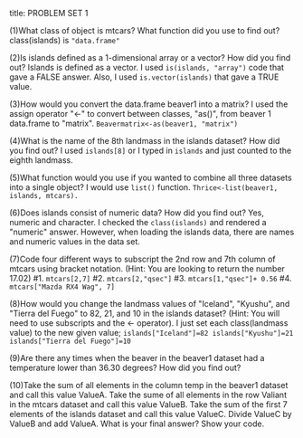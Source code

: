 title: PROBLEM SET 1

(1)What class of object is mtcars? What function did you use to find out? class(islands) is `"data.frame"`

(2)Is islands defined as a 1-dimensional array or a vector? How did you find out? Islands is defined as a vector. I used `is(islands, "array")` code that gave a FALSE answer. Also, I used `is.vector(islands)` that gave a TRUE value.

(3)How would you convert the data.frame beaver1 into a matrix? I used the assign operator "<-" to convert between classes, "as()", from beaver 1 data.frame to "matrix". `Beavermatrix<-as(beaver1, "matrix")`

(4)What is the name of the 8th landmass in the islands dataset? How did you find out? I used `islands[8]` or I typed in `islands` and just counted to the eighth landmass.

(5)What function would you use if you wanted to combine all three datasets into a single object? I would use `list()` function. `Thrice<-list(beaver1, islands, mtcars).`

(6)Does islands consist of numeric data? How did you find out? Yes, numeric and character. I checked the `class(islands)` and rendered a "numeric" answer. However, when loading the islands data, there are names and numeric values in the data set.

(7)Code four different ways to subscript the 2nd row and 7th column of mtcars using bracket notation. (Hint: You are looking to return the number 17.02) #1. `mtcars[2,7]` #2. `mtcars[2,"qsec"]` #3. `mtcars[1,"qsec"]+ 0.56` #4. `mtcars["Mazda RX4 Wag", 7]`

(8)How would you change the landmass values of "Iceland", "Kyushu", and "Tierra del Fuego" to 82, 21, and 10 in the islands dataset? (Hint: You will need to use subscripts and the <- operator). I just set each class(landmass value) to the new given value; `islands["Iceland"]=82 islands["Kyushu"]=21 islands["Tierra del Fuego"]=10`

(9)Are there any times when the beaver in the beaver1 dataset had a temperature lower than 36.30 degrees? How did you find out?

(10)Take the sum of all elements in the column temp in the beaver1 dataset and call this value ValueA. Take the sume of all elements in the row Valiant in the mtcars dataset and call this value ValueB. Take the sum of the first 7 elements of the islands dataset and call this value ValueC. Divide ValueC by ValueB and add ValueA. What is your final answer? Show your code.

